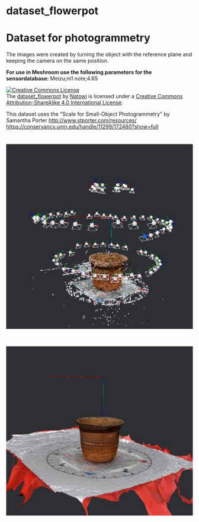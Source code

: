 # dataset_flowerpot

# Dataset for photogrammetry

The images were created by turning the object with the reference plane and keeping the camera on the same position.

**For use in Meshroom use the following parameters for the sensordatabase:** Meizu;m1 note;4.65

<a rel="license" href="http://creativecommons.org/licenses/by-sa/4.0/"><img alt="Creative Commons License" style="border-width:0" src="https://i.creativecommons.org/l/by-sa/4.0/88x31.png" /></a><br />The [dataset_flowerpot](https://github.com/natowi/dataset_flowerpot/blob/master/README.md) by [Natowi](github.com/natowi) is licensed under a <a rel="license" href="http://creativecommons.org/licenses/by-sa/4.0/">Creative Commons Attribution-ShareAlike 4.0 International License</a>.

This dataset uses the "Scale for Small-Object Photogrammetry" by Samantha Porter
http://www.stporter.com/resources/
https://conservancy.umn.edu/handle/11299/172480?show=full

#

# ![flowerpot](/meshroom_results/cameraspointcloud.JPG)
# ![flowerpot](/meshroom_results/mesh.JPG)


#
